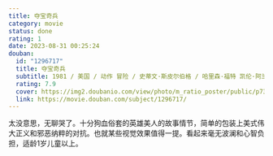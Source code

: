 ```yaml
---
title: 夺宝奇兵
category: movie
status: done
rating: 1
date: 2023-08-31 00:25:24
douban:
  id: "1296717"
  title: 夺宝奇兵
  subtitle: 1981 / 美国 / 动作 冒险 / 史蒂文·斯皮尔伯格 / 哈里森·福特 凯伦·阿兰
  rating: 7.9
  cover: https://img2.doubanio.com/view/photo/m_ratio_poster/public/p735571282.jpg
  link: https://movie.douban.com/subject/1296717/
---
```


太没意思，无聊哭了。十分狗血俗套的英雄美人的故事情节，简单的包装上美式伟大正义和邪恶纳粹的对抗。也就某些视觉效果值得一提。看起来毫无波澜和心智负担，适龄1岁儿童以上。